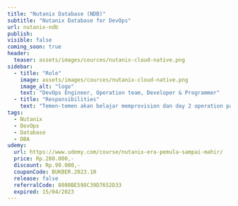 ```yaml
---
title: "Nutanix Database (NDB)"
subtitle: "Nutanix Database for DevOps"
url: nutanix-ndb
publish: 
visible: false
coming_soon: true
header:
  teaser: assets/images/cources/nutanix-cloud-native.png
sidebar:
  - title: "Role"
    image: assets/images/cources/nutanix-cloud-native.png
    image_alt: "logo"
    text: "DevOps Engineer, Operation team, Developer & Programmer"
  - title: "Responsibilities"
    text: "Temen-temen akan belajar memprovision dan day 2 operation pada Database dengan menggunakan Nutanix Database formally (ERA)"
tags:
  - Nutanix
  - DevOps
  - Database
  - DBA
udemy: 
  url: https://www.udemy.com/course/nutanix-era-pemula-sampai-mahir/
  price: Rp.280.000,-
  discount: Rp.99.000,-
  couponCode: BUKBER.2023.10
  release: false
  referralCode: 8080BE598C39D7652D33
  expired: 15/04/2023
---
```

